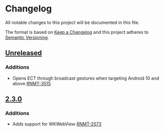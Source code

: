 # Changelog
All notable changes to this project will be documented in this file.

The format is based on [Keep a Changelog](http://keepachangelog.com/en/1.0.0/) and this project adheres to [Semantic Versioning](http://semver.org/spec/v2.0.0.html).

## [Unreleased]
### Additions
- Opens ECT through broadcast gestures when targeting Android 10 and above [RNMT-3515](https://outsystemsrd.atlassian.net/browse/RNMT-3515)

## [2.3.0]
### Additions
- Adds support for WKWebView [RNMT-2573](https://outsystemsrd.atlassian.net/browse/RNMT-2573)

[Unreleased]: https://github.com/OutSystems/Cordova-OutSystems-AppFeedback/compare/2.3.0...HEAD
[2.3.0]: https://github.com/OutSystems/Cordova-OutSystems-AppFeedback/compare/2.2.1...2.3.0

